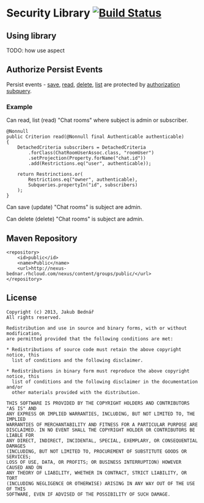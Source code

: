 Security Library [![Build Status](https://api.travis-ci.org/bednar/security.png?branch=master)](https://travis-ci.org/bednar/security)
====

## Using library

TODO: how use aspect

## Authorize Persist Events

Persist events -
[save](https://github.com/bednar/persistence/blob/master/src/main/java/com/github/bednar/persistence/event/SaveEvent.java),
[read](https://github.com/bednar/persistence/blob/master/src/main/java/com/github/bednar/persistence/event/ReadEvent.java),
[delete](https://github.com/bednar/persistence/blob/master/src/main/java/com/github/bednar/persistence/event/DeleteEvent.java),
[list](https://github.com/bednar/persistence/blob/master/src/main/java/com/github/bednar/persistence/event/ListEvent.java)
are protected by [authorization subquery](https://github.com/bednar/security/blob/master/src/main/java/com/github/bednar/security/contract/ResourceAuthorize.java).

### Example

Can read, list (read) "Chat rooms" where subject is admin or subscriber.

    @Nonnull
    public Criterion read(@Nonnull final Authenticable authenticable)
    {
        DetachedCriteria subscribers = DetachedCriteria
            .forClass(ChatRoomUserAssoc.class, "roomUser")
            .setProjection(Property.forName("chat.id"))
            .add(Restrictions.eq("user", authenticable));

        return Restrinctions.or(
            Restrictions.eq("owner", authenticable),
            Subqueries.propertyIn("id", subscribers)
        );
    }

Can save (update) "Chat rooms" is subject are admin.

Can delete (delete) "Chat rooms" is subject are admin.

## Maven Repository

    <repository>
        <id>public</id>
        <name>Public</name>
        <url>http://nexus-bednar.rhcloud.com/nexus/content/groups/public/</url>
    </repository>

## License

    Copyright (c) 2013, Jakub Bednář
    All rights reserved.

    Redistribution and use in source and binary forms, with or without modification,
    are permitted provided that the following conditions are met:

    * Redistributions of source code must retain the above copyright notice, this
      list of conditions and the following disclaimer.

    * Redistributions in binary form must reproduce the above copyright notice, this
      list of conditions and the following disclaimer in the documentation and/or
      other materials provided with the distribution.

    THIS SOFTWARE IS PROVIDED BY THE COPYRIGHT HOLDERS AND CONTRIBUTORS "AS IS" AND
    ANY EXPRESS OR IMPLIED WARRANTIES, INCLUDING, BUT NOT LIMITED TO, THE IMPLIED
    WARRANTIES OF MERCHANTABILITY AND FITNESS FOR A PARTICULAR PURPOSE ARE
    DISCLAIMED. IN NO EVENT SHALL THE COPYRIGHT HOLDER OR CONTRIBUTORS BE LIABLE FOR
    ANY DIRECT, INDIRECT, INCIDENTAL, SPECIAL, EXEMPLARY, OR CONSEQUENTIAL DAMAGES
    (INCLUDING, BUT NOT LIMITED TO, PROCUREMENT OF SUBSTITUTE GOODS OR SERVICES;
    LOSS OF USE, DATA, OR PROFITS; OR BUSINESS INTERRUPTION) HOWEVER CAUSED AND ON
    ANY THEORY OF LIABILITY, WHETHER IN CONTRACT, STRICT LIABILITY, OR TORT
    (INCLUDING NEGLIGENCE OR OTHERWISE) ARISING IN ANY WAY OUT OF THE USE OF THIS
    SOFTWARE, EVEN IF ADVISED OF THE POSSIBILITY OF SUCH DAMAGE.